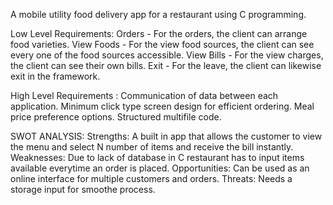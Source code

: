 A mobile utility food delivery app for a restaurant using C programming.



Low Level Requirements: 
Orders - For the orders, the client can arrange food varieties.
View Foods - For the view food sources, the client can see every one of the food sources accessible.
View Bills - For the view charges, the client can see their own bills.
Exit - For the leave, the client can likewise exit in the framework.

High Level Requirements :
Communication of data between each application. 
Minimum click type screen design for efficient ordering. 
Meal price preference options. 
Structured multifile code.

SWOT ANALYSIS:
Strengths: A built in app that allows the customer to view the menu and select N number of items and receive the bill instantly.
Weaknesses: Due to lack of database in C restaurant has to input items available everytime an order is placed.
Opportunities: Can be used as an online interface for multiple customers and orders.
Threats: Needs a storage input for smoothe process.



